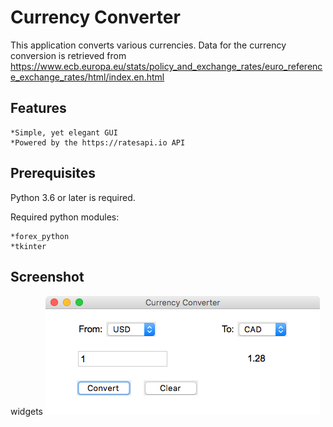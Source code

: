 # Currency Converter
This application converts various currencies.  Data for the currency conversion is retrieved from
https://www.ecb.europa.eu/stats/policy_and_exchange_rates/euro_reference_exchange_rates/html/index.en.html 

## Features
    *Simple, yet elegant GUI
    *Powered by the https://ratesapi.io API 
  
## Prerequisites
Python 3.6 or later is required.

Required python modules:

    *forex_python
    *tkinter
  
## Screenshot
widgets
![Image](Screenshot.png)

